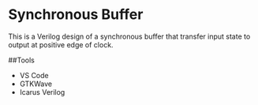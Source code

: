 # Synchronous Buffer

This is a Verilog design of a synchronous buffer that transfer input state to output at  positive edge of clock.

##Tools

- VS Code
- GTKWave
- Icarus Verilog